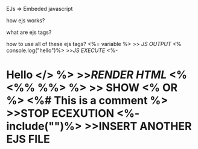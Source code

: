 EJs => Embeded javascript

how ejs works?

what are ejs tags?

how to use all of these ejs tags?
<%= variable %>     >> *JS OUTPUT*
<% console.log("hello")%>    >>*JS EXECUTE*
<%- <h1> Hello </> %>    >>*RENDER HTML*
<%  <%% %%>  %>    >> SHOW <% OR %>
<%#  This is a comment  %>    >>STOP ECEXUTION
<%- include("<file name>")%>      >>INSERT ANOTHER EJS FILE


